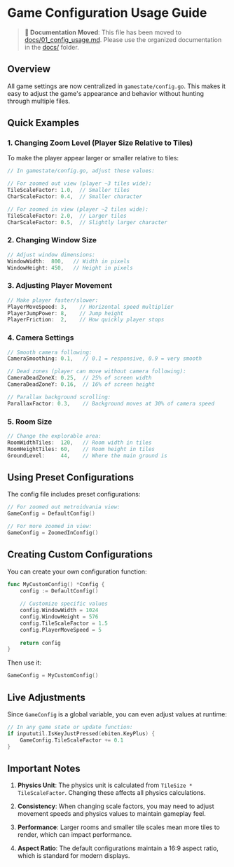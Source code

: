 # Game Configuration Usage Guide

> **📁 Documentation Moved**: This file has been moved to [docs/01_config_usage.md](docs/01_config_usage.md). Please use the organized documentation in the [docs/](docs/) folder.

## Overview
All game settings are now centralized in `gamestate/config.go`. This makes it easy to adjust the game's appearance and behavior without hunting through multiple files.

## Quick Examples

### 1. Changing Zoom Level (Player Size Relative to Tiles)

To make the player appear larger or smaller relative to tiles:

```go
// In gamestate/config.go, adjust these values:

// For zoomed out view (player ~3 tiles wide):
TileScaleFactor: 1.0,  // Smaller tiles
CharScaleFactor: 0.4,  // Smaller character

// For zoomed in view (player ~2 tiles wide):
TileScaleFactor: 2.0,  // Larger tiles  
CharScaleFactor: 0.5,  // Slightly larger character
```

### 2. Changing Window Size

```go
// Adjust window dimensions:
WindowWidth:  800,   // Width in pixels
WindowHeight: 450,   // Height in pixels
```

### 3. Adjusting Player Movement

```go
// Make player faster/slower:
PlayerMoveSpeed: 3,    // Horizontal speed multiplier
PlayerJumpPower: 8,    // Jump height
PlayerFriction:  2,    // How quickly player stops
```

### 4. Camera Settings

```go
// Smooth camera following:
CameraSmoothing: 0.1,   // 0.1 = responsive, 0.9 = very smooth

// Dead zones (player can move without camera following):
CameraDeadZoneX: 0.25,  // 25% of screen width
CameraDeadZoneY: 0.16,  // 16% of screen height

// Parallax background scrolling:
ParallaxFactor: 0.3,    // Background moves at 30% of camera speed
```

### 5. Room Size

```go
// Change the explorable area:
RoomWidthTiles:  120,   // Room width in tiles
RoomHeightTiles: 60,    // Room height in tiles
GroundLevel:     44,    // Where the main ground is
```

## Using Preset Configurations

The config file includes preset configurations:

```go
// For zoomed out metroidvania view:
GameConfig = DefaultConfig()

// For more zoomed in view:
GameConfig = ZoomedInConfig()
```

## Creating Custom Configurations

You can create your own configuration function:

```go
func MyCustomConfig() *Config {
    config := DefaultConfig()
    
    // Customize specific values
    config.WindowWidth = 1024
    config.WindowHeight = 576
    config.TileScaleFactor = 1.5
    config.PlayerMoveSpeed = 5
    
    return config
}
```

Then use it:
```go
GameConfig = MyCustomConfig()
```

## Live Adjustments

Since `GameConfig` is a global variable, you can even adjust values at runtime:

```go
// In any game state or update function:
if inpututil.IsKeyJustPressed(ebiten.KeyPlus) {
    GameConfig.TileScaleFactor += 0.1
}
```

## Important Notes

1. **Physics Unit**: The physics unit is calculated from `TileSize * TileScaleFactor`. Changing these affects all physics calculations.

2. **Consistency**: When changing scale factors, you may need to adjust movement speeds and physics values to maintain gameplay feel.

3. **Performance**: Larger rooms and smaller tile scales mean more tiles to render, which can impact performance.

4. **Aspect Ratio**: The default configurations maintain a 16:9 aspect ratio, which is standard for modern displays.